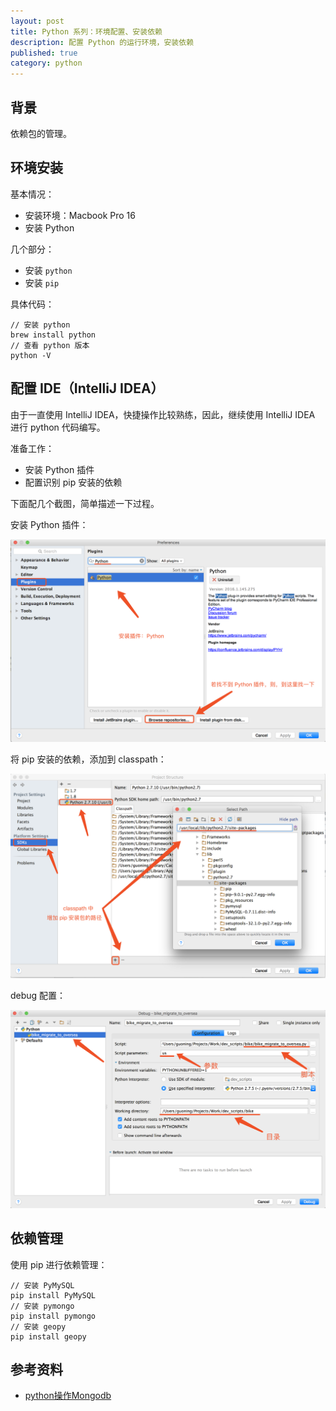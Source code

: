 ```yaml
---
layout: post
title: Python 系列：环境配置、安装依赖
description: 配置 Python 的运行环境，安装依赖
published: true
category: python
---
```



## 背景

依赖包的管理。

## 环境安装

基本情况：

* 安装环境：Macbook Pro 16 
* 安装 Python

几个部分：

* 安装 `python`
* 安装 `pip`

具体代码：

```
// 安装 python
brew install python
// 查看 python 版本
python -V
```

## 配置 IDE（IntelliJ IDEA）

由于一直使用 IntelliJ IDEA，快捷操作比较熟练，因此，继续使用 IntelliJ IDEA 进行 python 代码编写。

准备工作：

* 安装 Python 插件
* 配置识别 pip 安装的依赖

下面配几个截图，简单描述一下过程。

安装 Python 插件：

![](/images/python-series/install-python-plugins-for-idea.png)

将 pip 安装的依赖，添加到 classpath：

![](/images/python-series/pip-install-dependency-add-to-path.png)

debug 配置：

![](/images/python-series/debug-config.png)


## 依赖管理

使用 pip 进行依赖管理：

```
// 安装 PyMySQL
pip install PyMySQL
// 安装 pymongo
pip install pymongo
// 安装 geopy
pip install geopy
```

 
## 参考资料

* [python操作Mongodb](http://caoyudong.com/2016/10/26/python%E6%93%8D%E4%BD%9CMongodb/)







[NingG]:    http://ningg.github.com  "NingG"










